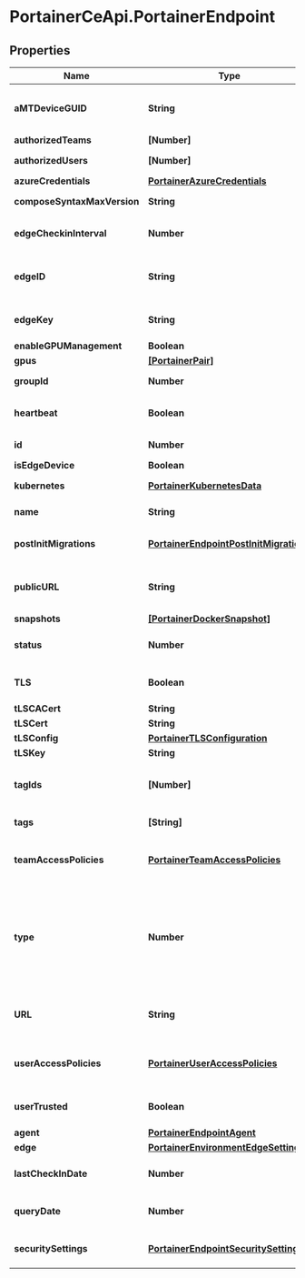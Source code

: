 # PortainerCeApi.PortainerEndpoint

## Properties
Name | Type | Description | Notes
------------ | ------------- | ------------- | -------------
**aMTDeviceGUID** | **String** | The identifier of the AMT Device associated with this environment(endpoint) | [optional] 
**authorizedTeams** | **[Number]** |  | [optional] 
**authorizedUsers** | **[Number]** | Deprecated in DBVersion == 18 | [optional] 
**azureCredentials** | [**PortainerAzureCredentials**](PortainerAzureCredentials.md) |  | [optional] 
**composeSyntaxMaxVersion** | **String** | Maximum version of docker-compose | [optional] 
**edgeCheckinInterval** | **Number** | The check in interval for edge agent (in seconds) | [optional] 
**edgeID** | **String** | The identifier of the edge agent associated with this environment(endpoint) | [optional] 
**edgeKey** | **String** | The key which is used to map the agent to Portainer | [optional] 
**enableGPUManagement** | **Boolean** |  | [optional] 
**gpus** | [**[PortainerPair]**](PortainerPair.md) |  | [optional] 
**groupId** | **Number** | Environment(Endpoint) group identifier | [optional] 
**heartbeat** | **Boolean** | Heartbeat indicates the heartbeat status of an edge environment | [optional] 
**id** | **Number** | Environment(Endpoint) Identifier | [optional] 
**isEdgeDevice** | **Boolean** | Deprecated v2.18 | [optional] 
**kubernetes** | [**PortainerKubernetesData**](PortainerKubernetesData.md) | Associated Kubernetes data | [optional] 
**name** | **String** | Environment(Endpoint) name | [optional] 
**postInitMigrations** | [**PortainerEndpointPostInitMigrations**](PortainerEndpointPostInitMigrations.md) | Whether we need to run any \"post init migrations\". | [optional] 
**publicURL** | **String** | URL or IP address where exposed containers will be reachable | [optional] 
**snapshots** | [**[PortainerDockerSnapshot]**](PortainerDockerSnapshot.md) | List of snapshots | [optional] 
**status** | **Number** | The status of the environment(endpoint) (1 - up, 2 - down) | [optional] 
**TLS** | **Boolean** | Deprecated fields Deprecated in DBVersion == 4 | [optional] 
**tLSCACert** | **String** |  | [optional] 
**tLSCert** | **String** |  | [optional] 
**tLSConfig** | [**PortainerTLSConfiguration**](PortainerTLSConfiguration.md) |  | [optional] 
**tLSKey** | **String** |  | [optional] 
**tagIds** | **[Number]** | List of tag identifiers to which this environment(endpoint) is associated | [optional] 
**tags** | **[String]** | Deprecated in DBVersion == 22 | [optional] 
**teamAccessPolicies** | [**PortainerTeamAccessPolicies**](PortainerTeamAccessPolicies.md) | List of team identifiers authorized to connect to this environment(endpoint) | [optional] 
**type** | **Number** | Environment(Endpoint) environment(endpoint) type. 1 for a Docker environment(endpoint), 2 for an agent on Docker environment(endpoint) or 3 for an Azure environment(endpoint). | [optional] 
**URL** | **String** | URL or IP address of the Docker host associated to this environment(endpoint) | [optional] 
**userAccessPolicies** | [**PortainerUserAccessPolicies**](PortainerUserAccessPolicies.md) | List of user identifiers authorized to connect to this environment(endpoint) | [optional] 
**userTrusted** | **Boolean** | Whether the device has been trusted or not by the user | [optional] 
**agent** | [**PortainerEndpointAgent**](PortainerEndpointAgent.md) |  | [optional] 
**edge** | [**PortainerEnvironmentEdgeSettings**](PortainerEnvironmentEdgeSettings.md) |  | [optional] 
**lastCheckInDate** | **Number** | LastCheckInDate mark last check-in date on checkin | [optional] 
**queryDate** | **Number** | QueryDate of each query with the endpoints list | [optional] 
**securitySettings** | [**PortainerEndpointSecuritySettings**](PortainerEndpointSecuritySettings.md) | Environment(Endpoint) specific security settings | [optional] 


